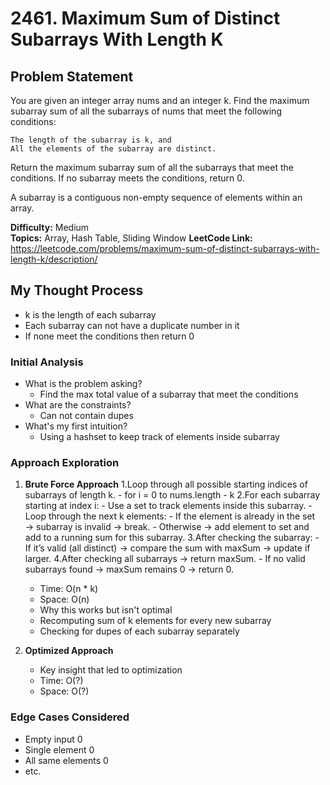 # 2461. Maximum Sum of Distinct Subarrays With Length K

## Problem Statement

You are given an integer array nums and an integer k. Find the maximum subarray sum of all the subarrays of nums that meet the following conditions:

    The length of the subarray is k, and
    All the elements of the subarray are distinct.

Return the maximum subarray sum of all the subarrays that meet the conditions. If no subarray meets the conditions, return 0.

A subarray is a contiguous non-empty sequence of elements within an array.

**Difficulty:** Medium  
**Topics:** Array, Hash Table, Sliding Window 
**LeetCode Link:** https://leetcode.com/problems/maximum-sum-of-distinct-subarrays-with-length-k/description/

## My Thought Process
- k is the length of each subarray 
- Each subarray can not have a duplicate number in it 
- If none meet the conditions then return 0
### Initial Analysis

- What is the problem asking?
    - Find the max total value of a subarray that meet the conditions 
- What are the constraints?
    - Can not contain dupes 
- What's my first intuition?
    - Using a hashset to keep track of elements inside subarray

### Approach Exploration

1. **Brute Force Approach**
    1.Loop through all possible starting indices of subarrays of length k.
        - for i = 0 to nums.length - k
    2.For each subarray starting at index i:
        - Use a set to track elements inside this subarray.
        - Loop through the next k elements:
            - If the element is already in the set → subarray is invalid → break.
            - Otherwise → add element to set and add to a running sum for this subarray.
    3.After checking the subarray:
        - If it’s valid (all distinct) → compare the sum with maxSum → update if larger.
    4.After checking all subarrays → return maxSum.
        - If no valid subarrays found → maxSum remains 0 → return 0.

   - Time: O(n * k)
   - Space: O(n)
   - Why this works but isn't optimal
    - Recomputing sum of k elements for every new subarray
    - Checking for dupes of each subarray separately 

2. **Optimized Approach**
   - Key insight that led to optimization
   - Time: O(?)
   - Space: O(?)

### Edge Cases Considered

- Empty input 
    0
- Single element
    0
- All same elements
    0
- etc.

